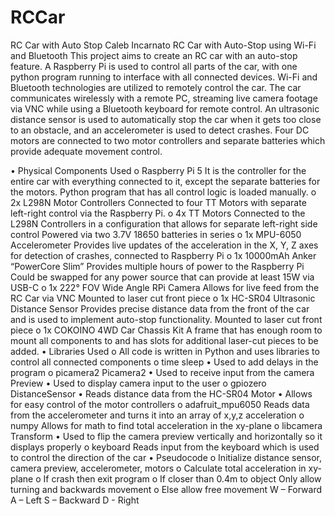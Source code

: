 # RCCar
RC Car with Auto Stop
Caleb Incarnato
RC Car with Auto-Stop using Wi-Fi and Bluetooth
	This project aims to create an RC car with an auto-stop feature. A Raspberry Pi is used to control all parts of the car, with one python program running to interface with all connected devices. Wi-Fi and Bluetooth technologies are utilized to remotely control the car. The car communicates wirelessly with a remote PC, streaming live camera footage via VNC while using a Bluetooth keyboard for remote control. An ultrasonic distance sensor is used to automatically stop the car when it gets too close to an obstacle, and an accelerometer is used to detect crashes. Four DC motors are connected to two motor controllers and separate batteries which provide adequate movement control.

•	Physical Components Used
  o	Raspberry Pi 5
    It is the controller for the entire car with everything connected to it, except the separate batteries for the motors.
    Python program that has all control logic is loaded manually.
  o	2x L298N Motor Controllers
    Connected to four TT Motors with separate left-right control via the Raspberry Pi.
  o	4x TT Motors
    Connected to the L298N Controllers in a configuration that allows for separate left-right side control
    Powered via two 3.7V 18650 batteries in series
  o	1x MPU-6050 Accelerometer
    Provides live updates of the acceleration in the X, Y, Z axes for detection of crashes, connected to Raspberry Pi
  o	1x 10000mAh Anker “PowerCore Slim”
    Provides multiple hours of power to the Raspberry Pi
    Could be swapped for any power source that can provide at least 15W via USB-C
  o	1x 222° FOV Wide Angle RPi Camera
    Allows for live feed from the RC Car via VNC
    Mounted to laser cut front piece
  o	1x HC-SR04 Ultrasonic Distance Sensor
    Provides precise distance data from the front of the car and is used to implement auto-stop functionality.
    Mounted to laser cut front piece 
  o	1x COKOINO 4WD Car Chassis Kit
    A frame that has enough room to mount all components to and has slots for additional laser-cut pieces to be added.
•	Libraries Used
  o	All code is written in Python and uses libraries to control all connected components
  o	time
      sleep
        •	Used to add delays in the program
  o	picamera2
      Picamera2
        •	Used to receive input from the camera
  	  Preview
        •	Used to display camera input to the user
  o	gpiozero
    	DistanceSensor
        •	Reads distance data from the HC-SR04
      Motor
        •	Allows for easy control of the motor controllers
  o	adafruit_mpu6050
    	Reads data from the accelerometer and turns it into an array of x,y,z acceleration
  o	numpy
      Allows for math to find total acceleration in the xy-plane
  o	libcamera
      Transform
        •	Used to flip the camera preview vertically and horizontally so it displays properly
  o	keyboard
    	Reads input from the keyboard which is used to control the direction of the car
•	Pseudocode
  o	Initialize distance sensor, camera preview, accelerometer, motors
  o	Calculate total acceleration in xy-plane
  o	If crash then exit program
  o	If closer than 0.4m to object
  	Only allow turning and backwards movement
  o	Else allow free movement
  	W – Forward
  	A – Left
  	S – Backward
  	D - Right
